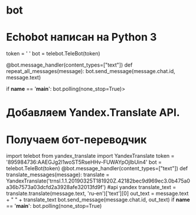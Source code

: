 # bot
# Echobot написан на Python 3
<import telebot>
token = ' ' 
bot = telebot.TeleBot(token)

@bot.message_handler(content_types=["text"])
def repeat_all_messages(message): 
    bot.send_message(message.chat.id, message.text)

if __name__ == '__main__':
     bot.polling(none_stop=True)>
# Добавляем Yandex.Translate API.
# Получаем бот-переводчик
import telebot
from yandex_translate import YandexTranslate 
token = '895984736:AAEGJg2l1woST5RseHHv-FUWAYpOjIbUin4'
bot = telebot.TeleBot(token)
@bot.message_handler(content_types=["text"])
def translate_messages(message):
    translate = YandexTranslate('trnsl.1.1.20190325T181920Z.42182bec9d969ec3.0b475a0a36b7573a03dcfd2a3928afe32013fd9f') #api yandex
    translate_text = translate.translate(message.text, 'ru-en')['text'][0]
    out_text = message.text + " " + translate_text
    bot.send_message(message.chat.id, out_text)
if __name__ == '__main__':
     bot.polling(none_stop=True)    
